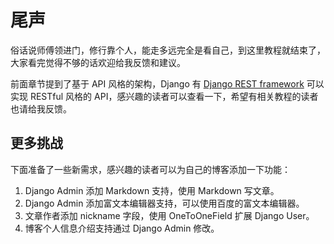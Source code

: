 # 尾声

俗话说师傅领进门，修行靠个人，能走多远完全是看自己，到这里教程就结束了，大家看完觉得不够的话欢迎给我反馈和建议。

前面章节提到了基于 API 风格的架构，Django 有 [Django REST framework](https://www.django-rest-framework.org/) 可以实现 RESTful 风格的 API，感兴趣的读者可以查看一下，希望有相关教程的读者也请给我反馈。

## 更多挑战
下面准备了一些新需求，感兴趣的读者可以为自己的博客添加一下功能：

1. Django Admin 添加 Markdown 支持，使用 Markdown 写文章。
2. Django Admin 添加富文本编辑器支持，可以使用百度的富文本编辑器。
3. 文章作者添加 nickname 字段，使用 OneToOneField 扩展 Django User。
4. 博客个人信息介绍支持通过 Django Admin 修改。
